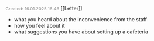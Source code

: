 <span style="font-size:12px; color:#888888;">Created: 16.01.2025 16:46</span>
[[Letter]]

- what you heard about the inconvenience from the staff
- how you feel about it
- what suggestions you have about setting up a cafeteria


